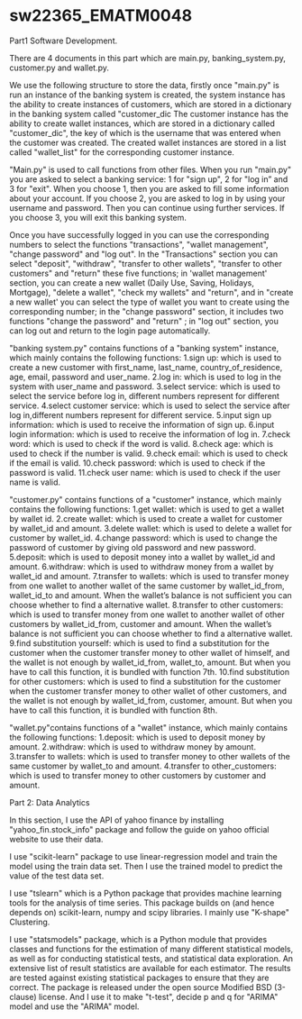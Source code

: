 # sw22365_EMATM0048
Part1 Software Development.

There are 4 documents in this part which are main.py, banking_system.py, customer.py and wallet.py.

We use the following structure to store the data, firstly once "main.py" is run an instance of the banking system is created, the system instance has the ability to create instances of customers, which are stored in a dictionary in the banking system called "customer_dic The customer instance has the ability to create wallet instances, which are stored in a dictionary called "customer_dic", the key of which is the username that was entered when the customer was created. The created wallet instances are stored in a list called "wallet_list" for the corresponding customer instance.

"Main.py" is used to call functions from other files. When you run "main.py" you are asked to select a banking service: 1 for "sign up", 2 for "log in” and 3 for "exit". When you choose 1, then you are asked to fill some information about your account. If you choose 2, you are asked to log in by using your username and password. Then you can continue using further services. If you choose 3, you will exit this banking system.

Once you have successfully logged in you can use the corresponding numbers to select the functions "transactions", "wallet management", "change password" and "log out". In the "Transactions" section you can select "deposit", "withdraw", "transfer to other wallets", "transfer to other customers" and "return" these five functions; in 'wallet management' section, you can create a new wallet (Daily Use, Saving, Holidays, Mortgage), "delete a wallet", "check my wallets" and "return", and in "create a new wallet' you can select the type of wallet you want to create using the corresponding number; in the "change password" section, it includes two functions "change the password" and "return" ; in "log out" section, you can log out and return to the login page automatically.

"banking system.py" contains functions of a "banking system" instance, which mainly contains the following functions:
1.sign up: which is used to create a new customer with first_name, last_name, country_of_residence, age, email, password and user_name.
2.log in: which is used to log in the system with user_name and password.
3.select service: which is used to select the service before log in, different numbers represent for different service.
4.select customer service: which is used to select the service after log in,different numbers represent for different service.
5.input sign up information: which is used to receive the information of sign up.
6.input login information: which is used to receive the information of log in.
7.check word: which is used to check if the word is valid.
8.check age: which is used to check if the number is valid.
9.check email: which is used to check if the email is valid.
10.check password: which is used to check if the password is valid.
11.check user name: which is used to check if the user name is valid.

"customer.py" contains functions of a "customer" instance, which mainly contains the following functions:
1.get wallet: which is used to get a wallet by wallet id.
2.create wallet: which is used to create a wallet for customer by wallet_id and amount.
3.delete wallet: which is used to delete a wallet for customer by wallet_id.
4.change password: which is used to change the password of customer by giving old password and new password.
5.deposit: which is used to deposit money into a wallet by wallet_id and amount.
6.withdraw: which is used to withdraw money from a wallet by wallet_id and amount.
7.transfer to wallets: which is used to transfer money from one wallet to another wallet of the same customer by wallet_id_from, wallet_id_to and amount. When the wallet’s balance is not sufficient you can choose whether to find a alternative wallet.
8.transfer to other customers: which is used to transfer money from one wallet to another wallet of other customers by wallet_id_from, customer and amount. When the wallet’s balance is not sufficient you can choose whether to find a alternative wallet.
9.find substitution yourself: which is used to find a substitution for the customer when the customer transfer money to other wallet of himself, and the wallet is not enough by wallet_id_from, wallet_to, amount. But when you have to call this function, it is bundled with function 7th.
10.find substitution for other customers: which is used to find a substitution for the customer when the customer transfer money to other wallet of other customers, and the wallet is not enough by wallet_id_from, customer, amount. But when you have to call this function, it is bundled with function 8th.

"wallet.py"contains functions of a "wallet" instance, which mainly contains the following functions:
1.deposit: which is used to deposit money by amount.
2.withdraw: which is used to withdraw money by amount.
3.transfer to wallets: which is used to transfer money to other wallets of the same customer by wallet_to and amount.
4.transfer to other_customers: which is used to transfer money to other customers by customer and amount.

Part 2: Data Analytics

In this section, I use the API of yahoo finance by installing "yahoo_fin.stock_info" package and follow the guide on yahoo official website to use their data.

I use "scikit-learn" package to use linear-regression model and train the model using the train data set. Then I use the trained model to predict the value of the test data set.

I use "tslearn" which is a Python package that provides machine learning tools for the analysis of time series. This package builds on (and hence depends on) scikit-learn, numpy and scipy libraries. I mainly use "K-shape" Clustering.

I use "statsmodels" package, which is a Python module that provides classes and functions for the estimation of many different statistical models, as well as for conducting statistical tests, and statistical data exploration. An extensive list of result statistics are available for each estimator. The results are tested against existing statistical packages to ensure that they are correct. The package is released under the open source Modified BSD (3-clause) license. And I use it to make "t-test", decide p and q for "ARIMA" model and use the "ARIMA" model.
